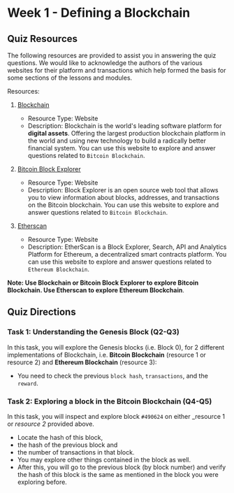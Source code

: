 # Week 1 - Defining a Blockchain

## Quiz Resources
The following resources are provided to assist you in answering the quiz questions. We would like to acknowledge the authors of the various websites for their platform and transactions which help formed the basis for some sections of the lessons and modules.

Resources:

1. [Blockchain](https://blockchain.info/)

    - Resource Type: Website
    - Description: Blockchain is the world's leading software platform for __digital assets__. Offering the largest production blockchain platform in the world and using new technology to build a radically better financial system. You can use this website to explore and answer questions related to `Bitcoin Blockchain`.

2. [Bitcoin Block Explorer](https://blockexplorer.com/)

    - Resource Type: Website
    - Description: Block Explorer is an open source web tool that allows you to view information about blocks, addresses, and transactions on the Bitcoin blockchain. You can use this website to explore and answer questions related to `Bitcoin Blockchain`.

3. [Etherscan](https://etherscan.io/)

    - Resource Type: Website
    - Description: EtherScan is a Block Explorer, Search, API and Analytics Platform for Ethereum, a decentralized smart contracts platform. You can use this website to explore and answer questions related to `Ethereum Blockchain`.

__Note: Use Blockchain or Bitcoin Block Explorer to explore Bitcoin Blockchain. Use Etherscan to explore Ethereum Blockchain__.

## Quiz Directions

### Task 1: Understanding the Genesis Block (Q2-Q3)

In this task, you will explore the Genesis blocks (i.e. Block 0), for 2 different implementations of Blockchain, i.e. __Bitcoin Blockchain__ (resource 1 or resource 2) and __Ethereum Blockchain__ (resource 3):

- You need to check the previous `block hash`, `transactions`, and the `reward`.

### Task 2: Exploring a block in the Bitcoin Blockchain (Q4-Q5)

In this task, you will inspect and explore block `#490624` on either _resource 1 or _resource 2_ provided above.

- Locate the hash of this block,
- the hash of the previous block and
- the number of transactions in that block.
- You may explore other things contained in the block as well.
- After this, you will go to the previous block (by block number) and verify the hash of this block is the same as mentioned in the block you were exploring before.
